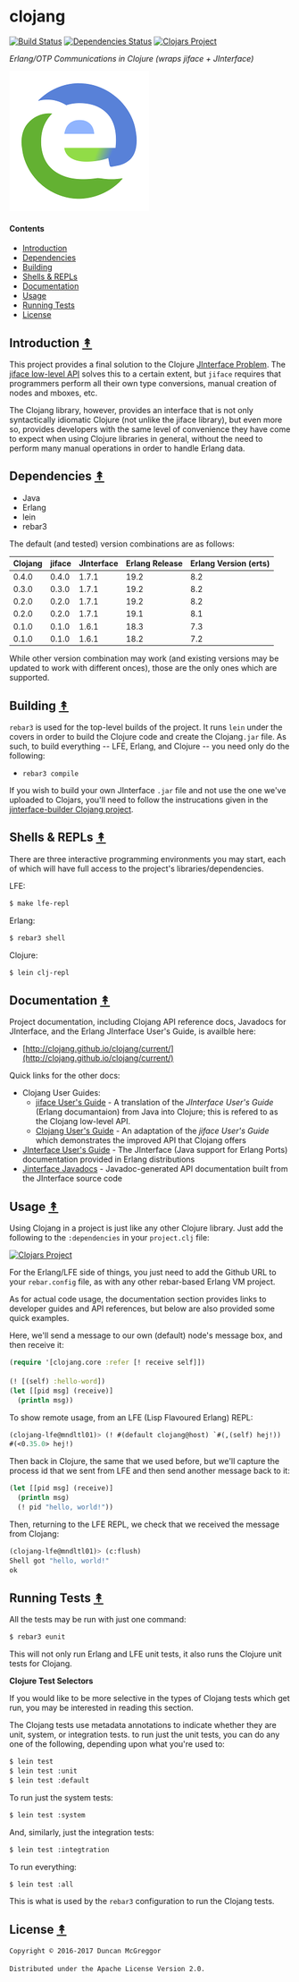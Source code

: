 # clojang
[![Build Status][travis-badge]][travis]
[![Dependencies Status][deps-badge]][deps]
[![Clojars Project][clojars-badge]][clojars]

*Erlang/OTP Communications in Clojure (wraps jiface + JInterface)*

[![Clojang logo][logo]][logo-large]


#### Contents

* [Introduction](#introduction-)
* [Dependencies](#dependencies-)
* [Building](#building-)
* [Shells & REPLs](#shells--repls-)
* [Documentation](#documentation-)
* [Usage](#usage-)
* [Running Tests](#running-tests-)
* [License](#license-)


## Introduction [&#x219F;](#contents)

This project provides a final solution to the Clojure
[JInterface Problem](https://github.com/clojang/jiface/wiki/The-JInterface-Problem).
The [jiface low-level API](https://github.com/clojang/jiface) solves this to a
certain extent, but `jiface` requires that programmers perform all their own type
conversions, manual creation of nodes and mboxes, etc.

The Clojang library, however, provides an interface that is not only
syntactically idiomatic Clojure (not unlike the jiface library), but even more
so, provides developers with the same level of convenience they have come to
expect when using Clojure libraries in general, without the need to perform
many manual operations in order to handle Erlang data.


## Dependencies [&#x219F;](#contents)

* Java
* Erlang
* lein
* rebar3

The default (and tested) version combinations are as follows:

| Clojang | jiface | JInterface | Erlang Release | Erlang Version (erts) |
|---------|--------|------------|----------------|-----------------------|
| 0.4.0   | 0.4.0  | 1.7.1      | 19.2           | 8.2                   |
| 0.3.0   | 0.3.0  | 1.7.1      | 19.2           | 8.2                   |
| 0.2.0   | 0.2.0  | 1.7.1      | 19.2           | 8.2                   |
| 0.2.0   | 0.2.0  | 1.7.1      | 19.1           | 8.1                   |
| 0.1.0   | 0.1.0  | 1.6.1      | 18.3           | 7.3                   |
| 0.1.0   | 0.1.0  | 1.6.1      | 18.2           | 7.2                   |

While other version combination may work (and existing versions may be updated
to work with different onces), those are the only ones which are supported.


## Building [&#x219F;](#contents)

`rebar3` is used for the top-level builds of the project. It runs `lein` under
the covers in order to build the Clojure code and create the Clojang`.jar`
file. As such, to build everything -- LFE, Erlang, and Clojure -- you need
only do the following:

* `rebar3 compile`

If you wish to build your own JInterface `.jar` file and not use the one we've
uploaded to Clojars, you'll need to follow the instrucations given in the
[jinterface-builder Clojang project](https://github.com/clojang/jinterface-builder).


## Shells & REPLs [&#x219F;](#contents)

There are three interactive programming environments you may start, each of
which will have full access to the project's libraries/dependencies.

LFE:

```bash
$ make lfe-repl
```

Erlang:

```bash
$ rebar3 shell
```

Clojure:

```bash
$ lein clj-repl
```


## Documentation [&#x219F;](#contents)

Project documentation, including Clojang API reference docs, Javadocs for
JInterface, and the Erlang JInterface User's Guide, is availble here:

* [http://clojang.github.io/clojang/current/](http://clojang.github.io/clojang/current/)

Quick links for the other docs:

* Clojang User Guides:
  * [jiface User's Guide](http://clojang.github.io/jiface/current/10-low-level-api.html) -
    A translation of the *JInterface User's Guide* (Erlang documantaion) from
    Java into Clojure; this is refered to as the Clojang low-level API.
  * [Clojang User's Guide](http://clojang.github.io/clojang/current/20-mid-level-api.html) -
    An adaptation of the *jiface User's Guide* which demonstrates the improved
    API that Clojang offers
* [JInterface User's Guide](http://clojang.github.io/jiface/current/erlang/jinterface_users_guide.html) - The JInterface (Java support for Erlang Ports) documentation provided in
  Erlang distributions
* [Jinterface Javadocs](http://clojang.github.io/jiface/current/erlang/java) -
  Javadoc-generated API documentation built from the JInterface source code


## Usage [&#x219F;](#contents)

Using Clojang in a project is just like any other Clojure library. Just add
the following to the `:dependencies` in your `project.clj` file:

[![Clojars Project][clojars-badge]][clojars]

For the Erlang/LFE side of things, you just need to add the Github URL to your
`rebar.config` file, as with any other rebar-based Erlang VM project.

As for actual code usage, the documentation section provides links to
developer guides and API references, but below are also provided some quick
examples.

Here, we'll send a message to our own (default) node's message box, and then
receive it:

```clj
(require '[clojang.core :refer [! receive self]])

(! [(self) :hello-word])
(let [[pid msg] (receive)]
  (println msg))
```

To show remote usage, from an LFE (Lisp Flavoured Erlang) REPL:

```cl
(clojang-lfe@mndltl01)> (! #(default clojang@host) `#(,(self) hej!))
#(<0.35.0> hej!)
```

Then back in Clojure, the same that we used before, but we'll capture the
process id that we sent from LFE and then send another message back to it:

```clj
(let [[pid msg] (receive)]
  (println msg)
  (! pid "hello, world!"))
```

Then, returning to the LFE REPL, we check that we received the message from
Clojang:

```cl
(clojang-lfe@mndltl01)> (c:flush)
Shell got "hello, world!"
ok
```


## Running Tests [&#x219F;](#contents)

All the tests may be run with just one command:

```bash
$ rebar3 eunit
```

This will not only run Erlang and LFE unit tests, it also runs the Clojure
unit tests for Clojang.

**Clojure Test Selectors**

If you would like to be more selective in the types of Clojang tests which get
run, you may be interested in reading this section.

The Clojang tests use metadata annotations to indicate whether they are unit,
system, or integration tests. to run just the unit tests, you can do any one
of the following, depending upon what you're used to:

```bash
$ lein test
$ lein test :unit
$ lein test :default
```

To run just the system tests:

```bash
$ lein test :system
```

And, similarly, just the integration tests:

```bash
$ lein test :integtration
```

To run everything:

```bash
$ lein test :all
```

This is what is used by the `rebar3` configuration to run the Clojang tests.


## License [&#x219F;](#contents)

```
Copyright © 2016-2017 Duncan McGreggor

Distributed under the Apache License Version 2.0.
```


<!-- Named page links below: /-->

[travis]: https://travis-ci.org/clojang/clojang
[travis-badge]: https://travis-ci.org/clojang/clojang.png?branch=master
[deps]: http://jarkeeper.com/clojang/clojang
[deps-badge]: http://jarkeeper.com/clojang/clojang/status.svg
[clojars]: https://clojars.org/clojang/clojang
[clojars-badge]: https://img.shields.io/clojars/v/clojang/clojang.svg
[logo]: https://github.com/clojang/resources/blob/master/images/logo-5-250x.png
[logo-large]: https://github.com/clojang/resources/blob/master/images/logo-5-1000x.png

